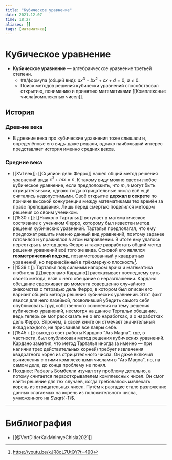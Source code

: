 ```yaml
---
title: "Кубическое уравнение"
date: 2021.12.07
time: 18:27
aliases: []
tags: [математика]
---
```


# Кубическое уравнение

- **Кубическое уравнение** — алгебраическое уравнение третьей степени.
	- #π/формула (общий вид): $ax^{3}+bx^{2}+cx+d=0,\; a \neq 0$.
	- Поиск методов решения кубически уравнений способствовал открытию, пониманию и принятию математиками [[Комплексные числа|комплексных чисел]].

## История

### Древние века

- В древние века про кубические уравнения тоже слышали и, определённые его виды даже решали, однако наибольший интерес представляет история именно средних веков.

### Средние века

- [[XVI век]]: [[Сципион дель Ферро]] нашёл общий метод решения уравнений вида $x^{3}+mx=n$. К такому виду можно свести любое кубическое уравнение, если предположить, что $m,n$ могут быть отрицательными, однако тогда отрицательные числа всё ещё считались недопустимыми. Своё открытие **держал в секрете** по причине высокой конкуренции между математиками тех времён за право преподавания. Лишь перед смертью поделился методом решения со своим учеником.
- [[1530 г.]]: [[Никколо Тарталья]] вступает в математическое состязание с учеником Ферро, которому был известен метод решения кубических уравнений. Тарталья предполагал, что ему предложат решить именно данный вид уравнений, поэтому заранее готовился и упражнялся в этом направлении. В итоге ему удалось переоткрыть метод дель Ферро и также разработать общий метод решения уравнений всё того же вида. Основой его являлся **геометрический подход**, позаимствованный у квадратных уравнений, но перенесённый в трёхмерную плоскость[^1].
- [[1539 г.]]: Тарталья под сильным напором врача и математика любителя [[Джероламо Кардано]] рассказывает последнему суть своего метода, взяв с него обещание о неразглашении. Кардано обещание сдерживает до момента совершенно случайного знакомства с тетрадью дель Ферро, в котором был описан его вариант общего метода решения кубических уравнений. Этот факт явился для него лазейкой, позволивший убедить самого себя опубликовать труд собственного сочинения на тему решения кубических уравнений, несмотря на данное Тертальи обещание, ведь теперь он мог рассказать не о его наработках, а о наработках дель Ферро. Впрочем, в своей книге он отмечает значительный вклад каждого, не присваивая все лавры себе.
- [[1545 г.]]: выход в свет работы Кардано "Ars Magna", где, в частности, был опубликован метод решения кубических уравнений. Кардано заметил, что метод Тарталья иногда (а именно — при наличии трех действительных корней) требует извлечения квадратного корня из отрицательного числа. Он даже включил вычисления с этими комплексными числами в "Ars Magna", но, на самом деле, до конца проблему не понял.
- Позднее: Рафаэль Бомбелли изучал эту проблему детально, а потому считается первооткрывателем комплексных чисел. Он смог найти решение для тех случаев, когда требовалось извлекать корень из отрицательных чисел. Путём к разгадке стало разложение данных слагаемых на корень из положительного числа, умноженного на $\sqrt{-1}$.

---

# Библиография 

- [[@VertDiderKakMnimyeChisla2021]]

[^1]: https://youtu.be/xJR8oL7UtQY?t=490
